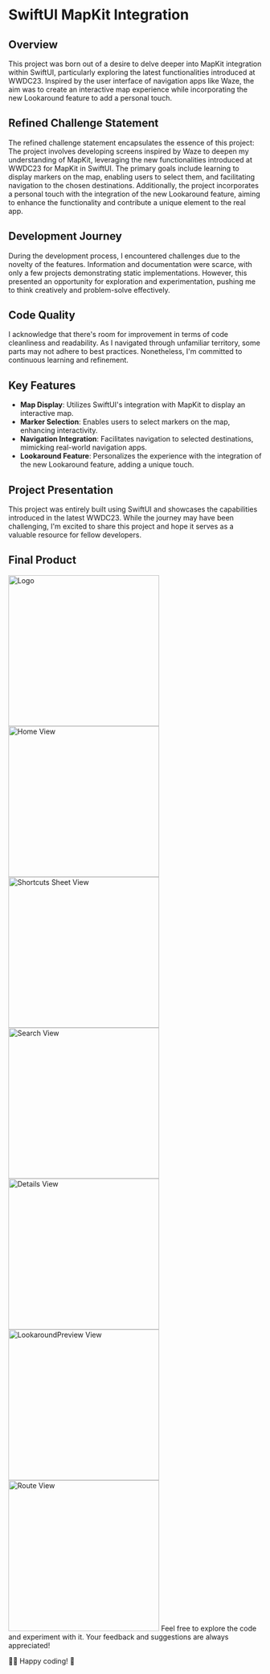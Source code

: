 # SwiftUI MapKit Integration

## Overview

This project was born out of a desire to delve deeper into MapKit integration within SwiftUI, particularly exploring the latest functionalities introduced at WWDC23. Inspired by the user interface of navigation apps like Waze, the aim was to create an interactive map experience while incorporating the new Lookaround feature to add a personal touch.

## Refined Challenge Statement

The refined challenge statement encapsulates the essence of this project:
The project involves developing screens inspired by Waze to deepen my understanding of MapKit, leveraging the new functionalities introduced at WWDC23 for MapKit in SwiftUI. The primary goals include learning to display markers on the map, enabling users to select them, and facilitating navigation to the chosen destinations. Additionally, the project incorporates a personal touch with the integration of the new Lookaround feature, aiming to enhance the functionality and contribute a unique element to the real app.

## Development Journey

During the development process, I encountered challenges due to the novelty of the features. Information and documentation were scarce, with only a few projects demonstrating static implementations. However, this presented an opportunity for exploration and experimentation, pushing me to think creatively and problem-solve effectively.

## Code Quality

I acknowledge that there's room for improvement in terms of code cleanliness and readability. As I navigated through unfamiliar territory, some parts may not adhere to best practices. Nonetheless, I'm committed to continuous learning and refinement.

## Key Features

- **Map Display**: Utilizes SwiftUI's integration with MapKit to display an interactive map.
- **Marker Selection**: Enables users to select markers on the map, enhancing interactivity.
- **Navigation Integration**: Facilitates navigation to selected destinations, mimicking real-world navigation apps.
- **Lookaround Feature**: Personalizes the experience with the integration of the new Lookaround feature, adding a unique touch.

## Project Presentation

This project was entirely built using SwiftUI and showcases the capabilities introduced in the latest WWDC23. While the journey may have been challenging, I'm excited to share this project and hope it serves as a valuable resource for fellow developers.
## Final Product
<img src="./images/Logo.PNG" alt="Logo" width="300"/> <img src="./images/Home.PNG" alt="Home View" width="300"/> <img src="./images/Shortcuts.PNG" alt="Shortcuts Sheet View" width="300"/> <img src="./images/Search.PNG" alt="Search View" width="300"/> <img src="./images/Details.PNG" alt="Details View" width="300"/> <img src="./images/LookaroundPreview.PNG" alt="LookaroundPreview View" width="300"/> <img src="./images/Route.PNG" alt="Route View" width="300"/>
Feel free to explore the code and experiment with it. Your feedback and suggestions are always appreciated!

🤞🏻 Happy coding! 🚀
